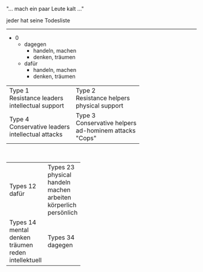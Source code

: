 "... mach ein paar Leute kalt ..."

jeder hat seine Todesliste

----

<!--TODO tree -->

- 0
  - dagegen
    - handeln, machen
    - denken, träumen
  - dafür
    - handeln, machen
    - denken, träumen

<table>
<tr>
<td>
Type 1<br>
Resistance leaders<br>
intellectual support
</td>
<td>
Type 2<br>
Resistance helpers<br>
physical support
</td>
</tr>
<tr>
<td>
Type 4<br>
Conservative leaders<br>
intellectual attacks
</td>
<td>
Type 3<br>
Conservative helpers<br>
ad-hominem attacks<br>
"Cops"
</td>
</tr>
</table>

<br>

<table>
<tr>
<td>
Types 12<br>
dafür
</td>
<td>
Types 23<br>
physical<br>
handeln<br>
machen<br>
arbeiten<br>
körperlich<br>
persönlich
</td>
</tr>
<tr>
<td>
Types 14<br>
mental<br>
denken<br>
träumen<br>
reden<br>
intellektuell
</td>
<td>
Types 34<br>
dagegen
</td>
</tr>
</table>
